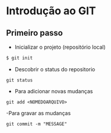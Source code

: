 # Introdução ao GIT

## Primeiro passo

- Inicializar o projeto (repositório local)

```bash
$ git init
```

- Descobrir o status do repositorio
```
git status
```
- Para adicionar novas mudanças
```
git add <NOMEDOARQUIVO>
```
-Para gravar as mudanças
```
git commit -m "MESSAGE"
```